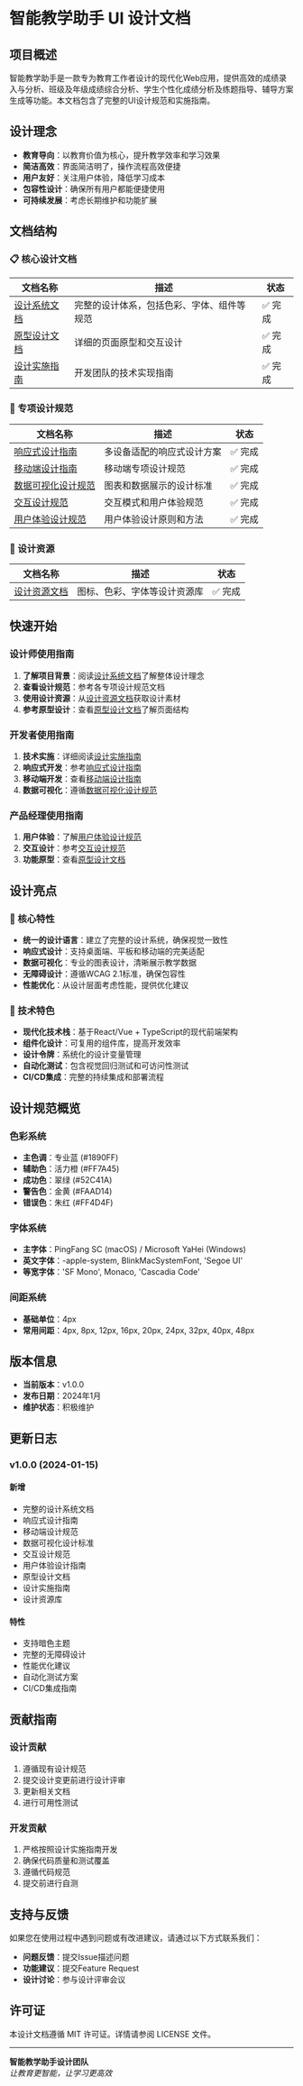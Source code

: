# 智能教学助手 UI 设计文档

## 项目概述

智能教学助手是一款专为教育工作者设计的现代化Web应用，提供高效的成绩录入与分析、班级及年级成绩综合分析、学生个性化成绩分析及练题指导、辅导方案生成等功能。本文档包含了完整的UI设计规范和实施指南。

## 设计理念

- **教育导向**：以教育价值为核心，提升教学效率和学习效果
- **简洁高效**：界面简洁明了，操作流程高效便捷
- **用户友好**：关注用户体验，降低学习成本
- **包容性设计**：确保所有用户都能便捷使用
- **可持续发展**：考虑长期维护和功能扩展

## 文档结构

### 📋 核心设计文档

| 文档名称 | 描述 | 状态 |
|---------|------|------|
| [设计系统文档](./设计系统文档.md) | 完整的设计体系，包括色彩、字体、组件等规范 | ✅ 完成 |
| [原型设计文档](./原型设计文档.md) | 详细的页面原型和交互设计 | ✅ 完成 |
| [设计实施指南](./设计实施指南.md) | 开发团队的技术实现指南 | ✅ 完成 |

### 📐 专项设计规范

| 文档名称 | 描述 | 状态 |
|---------|------|------|
| [响应式设计指南](./响应式设计指南.md) | 多设备适配的响应式设计方案 | ✅ 完成 |
| [移动端设计指南](./移动端设计指南.md) | 移动端专项设计规范 | ✅ 完成 |
| [数据可视化设计规范](./数据可视化设计规范.md) | 图表和数据展示的设计标准 | ✅ 完成 |
| [交互设计规范](./交互设计规范.md) | 交互模式和用户体验规范 | ✅ 完成 |
| [用户体验设计规范](./用户体验设计规范.md) | 用户体验设计原则和方法 | ✅ 完成 |

### 🎨 设计资源

| 文档名称 | 描述 | 状态 |
|---------|------|------|
| [设计资源文档](./设计资源文档.md) | 图标、色彩、字体等设计资源库 | ✅ 完成 |

## 快速开始

### 设计师使用指南

1. **了解项目背景**：阅读[设计系统文档](./设计系统文档.md)了解整体设计理念
2. **查看设计规范**：参考各专项设计规范文档
3. **使用设计资源**：从[设计资源文档](./设计资源文档.md)获取设计素材
4. **参考原型设计**：查看[原型设计文档](./原型设计文档.md)了解页面结构

### 开发者使用指南

1. **技术实施**：详细阅读[设计实施指南](./设计实施指南.md)
2. **响应式开发**：参考[响应式设计指南](./响应式设计指南.md)
3. **移动端开发**：查看[移动端设计指南](./移动端设计指南.md)
4. **数据可视化**：遵循[数据可视化设计规范](./数据可视化设计规范.md)

### 产品经理使用指南

1. **用户体验**：了解[用户体验设计规范](./用户体验设计规范.md)
2. **交互设计**：参考[交互设计规范](./交互设计规范.md)
3. **功能原型**：查看[原型设计文档](./原型设计文档.md)

## 设计亮点

### 🎯 核心特性

- **统一的设计语言**：建立了完整的设计系统，确保视觉一致性
- **响应式设计**：支持桌面端、平板和移动端的完美适配
- **数据可视化**：专业的图表设计，清晰展示教学数据
- **无障碍设计**：遵循WCAG 2.1标准，确保包容性
- **性能优化**：从设计层面考虑性能，提供优化建议

### 🚀 技术特色

- **现代化技术栈**：基于React/Vue + TypeScript的现代前端架构
- **组件化设计**：可复用的组件库，提高开发效率
- **设计令牌**：系统化的设计变量管理
- **自动化测试**：包含视觉回归测试和可访问性测试
- **CI/CD集成**：完整的持续集成和部署流程

## 设计规范概览

### 色彩系统

- **主色调**：专业蓝 (#1890FF)
- **辅助色**：活力橙 (#FF7A45)
- **成功色**：翠绿 (#52C41A)
- **警告色**：金黄 (#FAAD14)
- **错误色**：朱红 (#FF4D4F)

### 字体系统

- **主字体**：PingFang SC (macOS) / Microsoft YaHei (Windows)
- **英文字体**：-apple-system, BlinkMacSystemFont, 'Segoe UI'
- **等宽字体**：'SF Mono', Monaco, 'Cascadia Code'

### 间距系统

- **基础单位**：4px
- **常用间距**：4px, 8px, 12px, 16px, 20px, 24px, 32px, 40px, 48px

## 版本信息

- **当前版本**：v1.0.0
- **发布日期**：2024年1月
- **维护状态**：积极维护

## 更新日志

### v1.0.0 (2024-01-15)

#### 新增
- 完整的设计系统文档
- 响应式设计指南
- 移动端设计规范
- 数据可视化设计标准
- 交互设计规范
- 用户体验设计指南
- 原型设计文档
- 设计实施指南
- 设计资源库

#### 特性
- 支持暗色主题
- 完整的无障碍设计
- 性能优化建议
- 自动化测试方案
- CI/CD集成指南

## 贡献指南

### 设计贡献

1. 遵循现有设计规范
2. 提交设计变更前进行设计评审
3. 更新相关文档
4. 进行可用性测试

### 开发贡献

1. 严格按照设计实施指南开发
2. 确保代码质量和测试覆盖
3. 遵循代码规范
4. 提交前进行自测

## 支持与反馈

如果您在使用过程中遇到问题或有改进建议，请通过以下方式联系我们：

- **问题反馈**：提交Issue描述问题
- **功能建议**：提交Feature Request
- **设计讨论**：参与设计评审会议

## 许可证

本设计文档遵循 MIT 许可证。详情请参阅 LICENSE 文件。

---

**智能教学助手设计团队**  
*让教育更智能，让学习更高效*